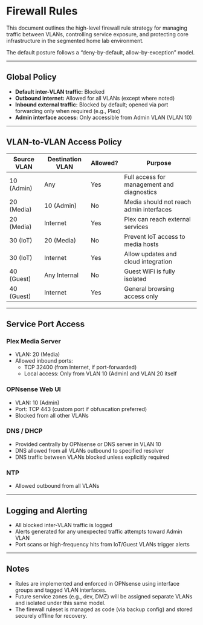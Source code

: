 # Firewall Rules

This document outlines the high-level firewall rule strategy for managing traffic between VLANs, controlling service exposure, and protecting core infrastructure in the segmented home lab environment.

The default posture follows a “deny-by-default, allow-by-exception” model.

---

## Global Policy

- **Default inter-VLAN traffic:** Blocked
- **Outbound internet:** Allowed for all VLANs (except where noted)
- **Inbound external traffic:** Blocked by default; opened via port forwarding only when required (e.g., Plex)
- **Admin interface access:** Only accessible from Admin VLAN (VLAN 10)

---

## VLAN-to-VLAN Access Policy

| Source VLAN | Destination VLAN | Allowed? | Purpose                                       |
|-------------|------------------|----------|-----------------------------------------------|
| 10 (Admin)  | Any              | Yes      | Full access for management and diagnostics    |
| 20 (Media)  | 10 (Admin)       | No       | Media should not reach admin interfaces       |
| 20 (Media)  | Internet         | Yes      | Plex can reach external services              |
| 30 (IoT)    | 20 (Media)       | No       | Prevent IoT access to media hosts             |
| 30 (IoT)    | Internet         | Yes      | Allow updates and cloud integration           |
| 40 (Guest)  | Any Internal     | No       | Guest WiFi is fully isolated                  |
| 40 (Guest)  | Internet         | Yes      | General browsing access only                  |

---

## Service Port Access

### Plex Media Server
- VLAN: 20 (Media)
- Allowed inbound ports:
  - TCP 32400 (from Internet, if port-forwarded)
  - Local access: Only from VLAN 10 (Admin) and VLAN 20 itself

### OPNsense Web UI
- VLAN: 10 (Admin)
- Port: TCP 443 (custom port if obfuscation preferred)
- Blocked from all other VLANs

### DNS / DHCP
- Provided centrally by OPNsense or DNS server in VLAN 10
- DNS allowed from all VLANs outbound to specified resolver
- DNS traffic between VLANs blocked unless explicitly required

### NTP
- Allowed outbound from all VLANs

---

## Logging and Alerting

- All blocked inter-VLAN traffic is logged
- Alerts generated for any unexpected traffic attempts toward Admin VLAN
- Port scans or high-frequency hits from IoT/Guest VLANs trigger alerts

---

## Notes

- Rules are implemented and enforced in OPNsense using interface groups and tagged VLAN interfaces.
- Future service zones (e.g., dev, DMZ) will be assigned separate VLANs and isolated under this same model.
- The firewall ruleset is managed as code (via backup config) and stored securely offline for recovery.



